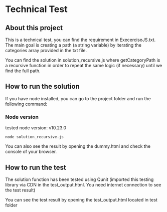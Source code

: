 # Technical Test

## About this project

This is a technical test, you can find the requirement in ExecerciseJS.txt. The main goal is creating a path (a string variable) by iterating the categories array provided in the txt file.

You can find the solution in solution_recursive.js where getCategoryPath is a recursive function in order to repeat the same logic (if necessary) until we find the full path.

## How to run the solution

If you have node installed, you can go to the project folder and run the following command:

### Node version
tested node version: v10.23.0

```
node solution_recursive.js
```

You can also see the result by opening the dummy.html and check the console of your browser. 

## How to run the test

The solution function has been tested using Qunit (imported this testing library via CDN in the test_output.html. You need internet connection to see the test result)

You can see the test result by opening the test_output.html located in test folder

